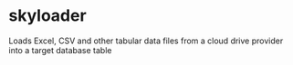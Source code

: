 # skyloader
Loads Excel, CSV and other tabular data files from a cloud drive provider into a target database table
